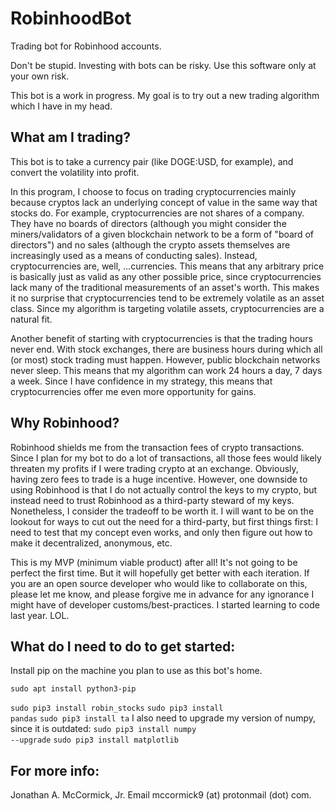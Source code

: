 # RobinhoodBot
Trading bot for Robinhood accounts.

Don't be stupid. Investing with bots can be risky. Use this software only at your own risk.

This bot is a work in progress. My goal is to try out a new trading algorithm which I have in my head.

## What am I trading?

This bot is to take a currency pair (like DOGE:USD, for example), and convert the volatility into profit.

In this program, I choose to focus on trading cryptocurrencies mainly because cryptos lack an underlying concept of value in the same way that stocks do. For example, cryptocurrencies are not shares of a company. They have no boards of directors (although you might consider the miners/validators of a given blockchain network to be a form of "board of directors") and no sales (although the crypto assets themselves are increasingly used as a means of conducting sales). Instead, cryptocurrencies are, well, ...currencies. This means that any arbitrary price is basically just as valid as any other possible price, since cryptocurrencies lack many of the traditional measurements of an asset's worth. This makes it no surprise that cryptocurrencies tend to be extremely volatile as an asset class. Since my algorithm is targeting volatile assets, cryptocurrencies are a natural fit.

Another benefit of starting with cryptocurrencies is that the trading hours never end. With stock exchanges, there are business hours during which all (or most) stock trading must happen. However, public blockchain networks never sleep. This means that my algorithm can work 24 hours a day, 7 days a week. Since I have confidence in my strategy, this means that cryptocurrencies offer me even more opportunity for gains.

## Why Robinhood?

Robinhood shields me from the transaction fees of crypto transactions. Since I plan for my bot to do a lot of transactions, all those fees would likely threaten my profits if I were trading crypto at an exchange. Obviously, having zero fees to trade is a huge incentive. However, one downside to using Robinhood is that I do not actually control the keys to my crypto, but instead need to trust Robinhood as a third-party steward of my keys. Nonetheless, I consider the tradeoff to be worth it. I will want to be on the lookout for ways to cut out the need for a third-party, but first things first: I need to test that my concept even works, and only then figure out how to make it decentralized, anonymous, etc.

This is my MVP (minimum viable product) after all! It's not going to be perfect the first time. But it will hopefully get better with each iteration. If you are an open source developer who would like to collaborate on this, please let me know, and please forgive me in advance for any ignorance I might have of developer customs/best-practices. I started learning to code last year. LOL.  

## What do I need to do to get started:

Install pip on the machine you plan to use as this bot's home.

<code>sudo apt install python3-pip</code>

<code>sudo pip3 install robin_stocks</code>
<code>sudo pip3 install pandas</code>
<code>sudo pip3 install ta</code>
I also need to upgrade my version of numpy, since it is outdated:
<code>sudo pip3 install numpy --upgrade</code>
<code>sudo pip3 install matplotlib</code>
## For more info:
Jonathan A. McCormick, Jr.
Email mccormick9 (at) protonmail (dot) com.

